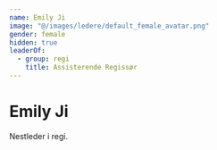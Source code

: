 ```yaml
---
name: Emily Ji
image: "@/images/ledere/default_female_avatar.png"
gender: female
hidden: true
leaderOf:
  - group: regi
    title: Assisterende Regissør
---
```


# Emily Ji

Nestleder i regi.

